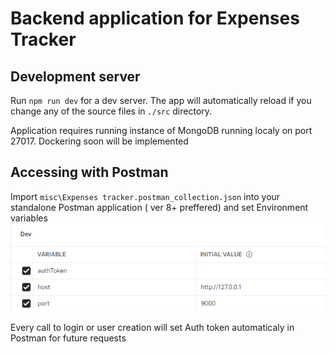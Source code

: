 # Backend application for Expenses Tracker

## Development server

Run `npm run dev` for a dev server. The app will automatically reload if you change any of the source files in `./src` directory.

Application requires running instance of MongoDB running localy on port 27017. Dockering soon will be implemented

## Accessing with Postman

Import `misc\Expenses tracker.postman_collection.json` into your standalone Postman application ( ver 8+ preffered) and set Environment variables
![alt text](./docs/images/env-varaibles-potman.png)

Every call to login or user creation will set Auth token automaticaly in Postman for future requests
